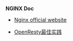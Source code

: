 **NGINX Doc**

* [Nginx official website](https://www.nginx.com/)

* [OpenResty最佳实践](https://legacy.gitbook.com/book/moonbingbing/openresty-best-practices/details)

